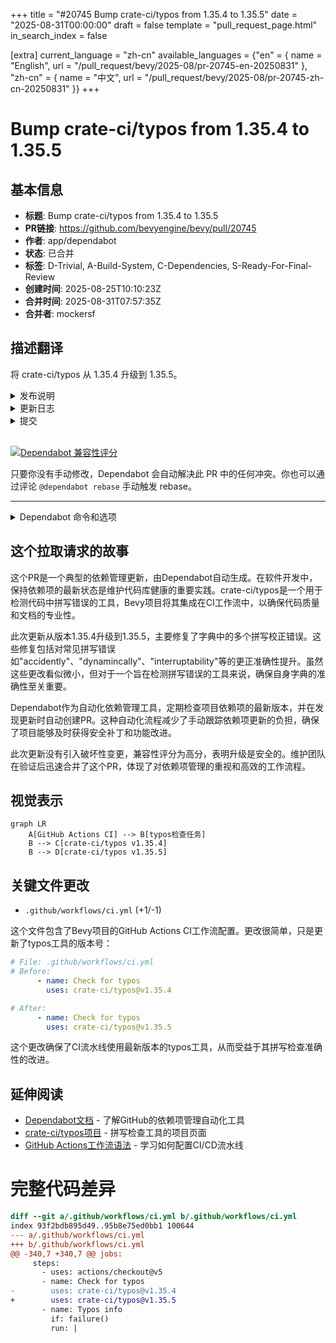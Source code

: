 +++
title = "#20745 Bump crate-ci/typos from 1.35.4 to 1.35.5"
date = "2025-08-31T00:00:00"
draft = false
template = "pull_request_page.html"
in_search_index = false

[extra]
current_language = "zh-cn"
available_languages = {"en" = { name = "English", url = "/pull_request/bevy/2025-08/pr-20745-en-20250831" }, "zh-cn" = { name = "中文", url = "/pull_request/bevy/2025-08/pr-20745-zh-cn-20250831" }}
+++

# Bump crate-ci/typos from 1.35.4 to 1.35.5

## 基本信息
- **标题**: Bump crate-ci/typos from 1.35.4 to 1.35.5
- **PR链接**: https://github.com/bevyengine/bevy/pull/20745
- **作者**: app/dependabot
- **状态**: 已合并
- **标签**: D-Trivial, A-Build-System, C-Dependencies, S-Ready-For-Final-Review
- **创建时间**: 2025-08-25T10:10:23Z
- **合并时间**: 2025-08-31T07:57:35Z
- **合并者**: mockersf

## 描述翻译
将 crate-ci/typos 从 1.35.4 升级到 1.35.5。
<details>
<summary>发布说明</summary>
<p><em>来源自 <a href="https://github.com/crate-ci/typos/releases">crate-ci/typos 的发布页面</a>。</em></p>
<blockquote>
<h2>v1.35.5</h2>
<h2>[1.35.5] - 2025-08-18</h2>
<h3>修复</h3>
<ul>
<li>修复了对 <code>accidently</code> 的更正中的拼写错误</li>
<li>修复了对 <code>dynamincally</code> 的更正中的拼写错误</li>
<li>修复了对 <code>interruptability</code> 的更正中的拼写错误</li>
<li>修复了对 <code>interruptability</code> 的更正中的拼写错误</li>
<li>修复了对 <code>messager</code> 的更正中的拼写错误</li>
<li>修复了对 <code>preferables</code> 的更正中的拼写错误</li>
<li>修复了对 <code>producibles</code> 的更正中的拼写错误</li>
<li>修复了对 <code>restauranteur</code> 的更正中的拼写错误</li>
<li>修复了对 <code>restauranteurs</code> 的更正中的拼写错误</li>
<li>修复了对 <code>searialize</code> 的更正中的拼写错误</li>
<li>修复了对 <code>somethin</code> 的更正中的拼写错误</li>
<li>修复了对 <code>unaccessible</code> 的更正中的拼写错误</li>
<li>修复了对 <code>unnesessarily</code> 的更正中的拼写错误</li>
</ul>
</blockquote>
</details>
<details>
<summary>更新日志</summary>
<p><em>来源自 <a href="https://github.com/crate-ci/typos/blob/master/CHANGELOG.md">crate-ci/typos 的更新日志</a>。</em></p>
<blockquote>
<h2>[1.35.5] - 2025-08-18</h2>
<h3>修复</h3>
<ul>
<li>修复了对 <code>accidently</code> 的更正中的拼写错误</li>
<li>修复了对 <code>dynamincally</code> 的更正中的拼写错误</li>
<li>修复了对 <code>interruptability</code> 的更正中的拼写错误</li>
<li>修复了对 <code>interruptability</code> 的更正中的拼写错误</li>
<li>修复了对 <code>messager</code> 的更正中的拼写错误</li>
<li>修复了对 <code>preferables</code> 的更正中的拼写错误</li>
<li>修复了对 <code>producibles</code> 的更正中的拼写错误</li>
<li>修复了对 <code>restauranteur</code> 的更正中的拼写错误</li>
<li>修复了对 <code>restauranteurs</code> 的更正中的拼写错误</li>
<li>修复了对 <code>searialize</code> 的更正中的拼写错误</li>
<li>修复了对 <code>somethin</code> 的更正中的拼写错误</li>
<li>修复了对 <code>unaccessible</code> 的更正中的拼写错误</li>
<li>修复了对 <code>unnesessarily</code> 的更正中的拼写错误</li>
</ul>
</blockquote>
</details>
<details>
<summary>提交</summary>
<ul>
<li><a href="https://github.com/crate-ci/typos/commit/a4c3e43aea0a9e9b9e6578d2731ebd9a27e8f6cd"><code>a4c3e43</code></a> chore: 发布</li>
<li><a href="https://github.com/crate-ci/typos/commit/bc2ad8a213e892ff2ff64a581486c59e38ae8293"><code>bc2ad8a</code></a> docs: 更新更新日志</li>
<li><a href="https://github.com/crate-ci/typos/commit/d5601e99dfabb0c53634697e9453697623f904a5"><code>d5601e9</code></a> chore: 发布</li>
<li><a href="https://github.com/crate-ci/typos/commit/3f713a7ceee8c8ae1d8384a703603afa6b398320"><code>3f713a7</code></a> 合并拉取请求 <a href="https://redirect.github.com/crate-ci/typos/issues/1358">#1358</a> from epage/fixes</li>
<li><a href="https://github.com/crate-ci/typos/commit/3c23c6ba04275c5063345192efb4d7f3e4b249a0"><code>3c23c6b</code></a> fix(dict): 移除不正确的更正</li>
<li>查看完整差异 <a href="https://github.com/crate-ci/typos/compare/v1.35.4...v1.35.5">比较视图</a></li>
</ul>
</details>
<br />


[![Dependabot 兼容性评分](https://dependabot-badges.githubapp.com/badges/compatibility_score?dependency-name=crate-ci/typos&package-manager=github_actions&previous-version=1.35.4&new-version=1.35.5)](https://docs.github.com/en/github/managing-security-vulnerabilities/about-dependabot-security-updates#about-compatibility-scores)

只要你没有手动修改，Dependabot 会自动解决此 PR 中的任何冲突。你也可以通过评论 `@dependabot rebase` 手动触发 rebase。

[//]: # (dependabot-automerge-start)
[//]: # (dependabot-automerge-end)

---

<details>
<summary>Dependabot 命令和选项</summary>
<br />

你可以通过在此 PR 上评论来触发 Dependabot 操作：
- `@dependabot rebase` 会 rebase 此 PR
- `@dependabot recreate` 会重新创建此 PR，覆盖已对其进行的任何编辑
- `@dependabot merge` 会在 CI 通过后合并此 PR
- `@dependabot squash and merge` 会在 CI 通过后 squash 并合并此 PR
- `@dependabot cancel merge` 会取消先前请求的合并并阻止自动合并
- `@dependabot reopen` 会重新打开此 PR（如果已关闭）
- `@dependabot close` 会关闭此 PR 并阻止 Dependabot 重新创建它。你可以通过手动关闭它来实现相同的结果
- `@dependabot show <dependency name> ignore conditions` 会显示指定依赖项的所有忽略条件
- `@dependabot ignore this major version` 会关闭此 PR 并阻止 Dependabot 为此主要版本创建更多 PR（除非你重新打开 PR 或自行升级）
- `@dependabot ignore this minor version` 会关闭此 PR 并阻止 Dependabot 为此次要版本创建更多 PR（除非你重新打开 PR 或自行升级）
- `@dependabot ignore this dependency` 会关闭此 PR 并阻止 Dependabot 为此依赖项创建更多 PR（除非你重新打开 PR 或自行升级）


</details>

## 这个拉取请求的故事

这个PR是一个典型的依赖管理更新，由Dependabot自动生成。在软件开发中，保持依赖项的最新状态是维护代码库健康的重要实践。crate-ci/typos是一个用于检测代码中拼写错误的工具，Bevy项目将其集成在CI工作流中，以确保代码质量和文档的专业性。

此次更新从版本1.35.4升级到1.35.5，主要修复了字典中的多个拼写校正错误。这些修复包括对常见拼写错误如"accidently"、"dynamincally"、"interruptability"等的更正准确性提升。虽然这些更改看似微小，但对于一个旨在检测拼写错误的工具来说，确保自身字典的准确性至关重要。

Dependabot作为自动化依赖管理工具，定期检查项目依赖项的最新版本，并在发现更新时自动创建PR。这种自动化流程减少了手动跟踪依赖项更新的负担，确保了项目能够及时获得安全补丁和功能改进。

此次更新没有引入破坏性变更，兼容性评分为高分，表明升级是安全的。维护团队在验证后迅速合并了这个PR，体现了对依赖项管理的重视和高效的工作流程。

## 视觉表示

```mermaid
graph LR
    A[GitHub Actions CI] --> B[typos检查任务]
    B --> C[crate-ci/typos v1.35.4]
    B --> D[crate-ci/typos v1.35.5]
```

## 关键文件更改

- `.github/workflows/ci.yml` (+1/-1)

这个文件包含了Bevy项目的GitHub Actions CI工作流配置。更改很简单，只是更新了typos工具的版本号：

```yaml
# File: .github/workflows/ci.yml
# Before:
      - name: Check for typos
        uses: crate-ci/typos@v1.35.4

# After:
      - name: Check for typos
        uses: crate-ci/typos@v1.35.5
```

这个更改确保了CI流水线使用最新版本的typos工具，从而受益于其拼写检查准确性的改进。

## 延伸阅读

- [Dependabot文档](https://docs.github.com/en/code-security/dependabot) - 了解GitHub的依赖项管理自动化工具
- [crate-ci/typos项目](https://github.com/crate-ci/typos) - 拼写检查工具的项目页面
- [GitHub Actions工作流语法](https://docs.github.com/en/actions/using-workflows/workflow-syntax-for-github-actions) - 学习如何配置CI/CD流水线

# 完整代码差异
```diff
diff --git a/.github/workflows/ci.yml b/.github/workflows/ci.yml
index 93f2bdb895d49..95b8e75ed0bb1 100644
--- a/.github/workflows/ci.yml
+++ b/.github/workflows/ci.yml
@@ -340,7 +340,7 @@ jobs:
     steps:
       - uses: actions/checkout@v5
       - name: Check for typos
-        uses: crate-ci/typos@v1.35.4
+        uses: crate-ci/typos@v1.35.5
       - name: Typos info
         if: failure()
         run: |
```